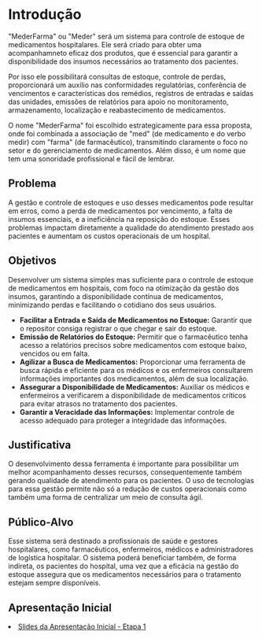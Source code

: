 # Introdução

"MederFarma" ou "Meder" será um sistema para controle de estoque de medicamentos hospitalares. Ele será criado para obter uma acompanhamneto eficaz dos produtos, que é essencial para garantir a disponibilidade dos insumos necessários ao tratamento dos pacientes. 

Por isso ele possibilitará consultas de estoque, controle de perdas, proporcionará um auxílio nas conformidades regulatórias, conferência de vencimentos e características dos remédios, registros de entradas e saídas das unidades, emissões de relatórios para apoio no monitoramento, armazenamento, localização e reabastecimento de medicamentos.

O nome "MederFarma" foi escolhido estrategicamente para essa proposta, onde foi combinada a associação de "med" (de medicamento e do verbo medir) com "farma" (de farmacêutico), transmitindo claramente o foco no setor e do gerenciamento de medicamentos. Além disso, é um nome que tem uma sonoridade profissional e fácil de lembrar.

## Problema

A gestão e controle de estoques e uso desses medicamentos pode resultar em erros, como a perda de medicamentos por vencimento, a falta de insumos essenciais, e a ineficiência na reposição do estoque. Esses problemas impactam diretamente a qualidade do atendimento prestado aos pacientes e aumentam os custos operacionais de um hospital.

## Objetivos

Desenvolver um sistema simples mas suficiente para o controle de estoque de medicamentos em hospitais, com foco na otimização da gestão dos insumos, garantindo a disponibilidade contínua de medicamentos, minimizando perdas e facilitando o cotidiano dos seus usuários. 

* **Facilitar a Entrada e Saída de Medicamentos no Estoque:** Garantir que o repositor consiga registrar o que chegar e sair do estoque.
* **Emissão de Relatórios do Estoque:** Permitir que o farmacêutico tenha acesso a relatórios precisos sobre medicamentos com estoque baixo, vencidos ou em falta.
* **Agilizar a Busca de Medicamentos:** Proporcionar uma ferramenta de busca rápida e eficiente para os médicos e os enfermeiros consultarem informações importantes dos medicamentos, além de sua localização.
* **Assegurar a Disponibilidade de Medicamentos:** Auxiliar os médicos e enfermeiros a verificarem a disponibilidade de medicamentos críticos para evitar atrasos no tratamento dos pacientes.
* **Garantir a Veracidade das Informações:** Implementar controle de acesso adequado para proteger a integridade das informações.

## Justificativa

O desenvolvimento dessa ferramenta é importante para possibilitar um melhor acompanhamento desses recursos, consequentemente também gerando qualidade de atendimento para os pacientes. O uso de tecnologias para essa gestão permite não só a redução de custos operacionais como também uma forma de centralizar um meio de consulta ágil.

## Público-Alvo

Esse sistema será destinado a profissionais de saúde e gestores hospitalares, como farmacêuticos, enfermeiros, médicos e administradores de logística hospitalar. O sistema poderá beneficiar também, de forma indireta, os pacientes do hospital, uma vez que a eficácia na gestão do estoque assegura que os medicamentos necessários para o tratamento estejam sempre disponíveis.

## Apresentação Inicial

<li><a href="https://github.com/ICEI-PUC-Minas-PMV-ADS/pmv-ads-2024-2-e2-proj-int-t2-pmv-ads-2024-2-e2-mederfarma/blob/main/docs/slide-de-apresentacao-grupo-5.pdf"> Slides da Apresentação Inicial - Etapa 1</a></li>
